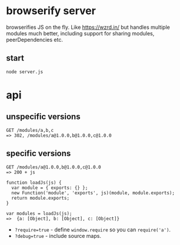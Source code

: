 # browserify server

browserifies JS on the fly. Like https://wzrd.in/ but handles multiple modules much better, including support for sharing modules, peerDependencies etc.

## start

    node server.js

# api

## unspecific versions

    GET /modules/a,b,c
    => 302, /modules/a@1.0.0,b@1.0.0,c@1.0.0

## specific versions

    GET /modules/a@1.0.0,b@1.0.0,c@1.0.0
    => 200 + js

    function loadJs(js) {
      var module = { exports: {} };
      new Function('module', 'exports', js)(module, module.exports);
      return module.exports;
    }

    var modules = loadJs(js);
    =>  {a: [Object], b: [Object], c: [Object]}

* `?require=true` - define `window.require` so you can `require('a')`.
* `?debug=true` - include source maps.
